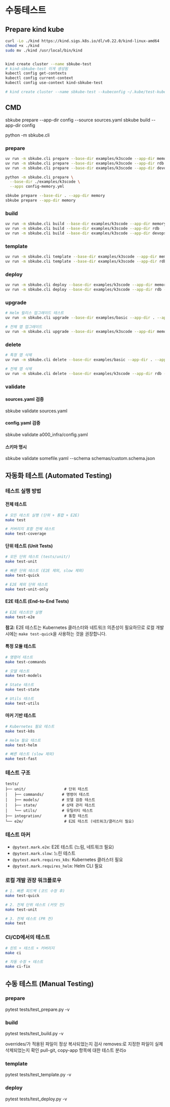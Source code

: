 # 수동테스트

## Prepare kind kube

```bash
curl -Lo ./kind https://kind.sigs.k8s.io/dl/v0.22.0/kind-linux-amd64
chmod +x ./kind
sudo mv ./kind /usr/local/bin/kind


kind create cluster --name sbkube-test
# kind-sbkube-test 이게 생성됨
kubectl config get-contexts
kubectl config current-context
kubectl config use-context kind-sbkube-test

# kind create cluster --name sbkube-test --kubeconfig ~/.kube/test-kubeconfig
```

## CMD

sbkube prepare --app-dir config --source sources.yaml
sbkube build --app-dir config

python -m sbkube.cli

### prepare

```bash
uv run -m sbkube.cli prepare --base-dir examples/k3scode --app-dir memory
uv run -m sbkube.cli prepare --base-dir examples/k3scode --app-dir rdb
uv run -m sbkube.cli prepare --base-dir examples/k3scode --app-dir devops

python -m sbkube.cli prepare \
  --base-dir ./examples/k3scode \
  --apps config-memory.yml

sbkube prepare --base-dir . --app-dir memory
sbkube prepare --app-dir memory
```

### build

```bash
uv run -m sbkube.cli build --base-dir examples/k3scode --app-dir memory
uv run -m sbkube.cli build --base-dir examples/k3scode --app-dir rdb
uv run -m sbkube.cli build --base-dir examples/k3scode --app-dir devops
```

### template

```bash
uv run -m sbkube.cli template --base-dir examples/k3scode --app-dir memory --output-dir rendered/
uv run -m sbkube.cli template --base-dir examples/k3scode --app-dir rdb --output-dir rendered/
```

### deploy

```bash
uv run -m sbkube.cli deploy --base-dir examples/k3scode --app-dir memory --namespace data-memory
uv run -m sbkube.cli deploy --base-dir examples/k3scode --app-dir rdb --namespace data-rdb
```

### upgrade

```bash
# Helm 릴리스 업그레이드 테스트
uv run -m sbkube.cli upgrade --base-dir examples/basic --app-dir . --app-name redis --namespace test

# 전체 앱 업그레이드
uv run -m sbkube.cli upgrade --base-dir examples/k3scode --app-dir memory --namespace data-memory
```

### delete

```bash
# 특정 앱 삭제
uv run -m sbkube.cli delete --base-dir examples/basic --app-dir . --app-name redis --namespace test

# 전체 앱 삭제
uv run -m sbkube.cli delete --base-dir examples/k3scode --app-dir rdb --namespace data-rdb --all
```

### validate

#### sources.yaml 검증

sbkube validate sources.yaml

#### config.yaml 검증

sbkube validate a000_infra/config.yaml

#### 스키마 명시

sbkube validate somefile.yaml --schema schemas/custom.schema.json

## 자동화 테스트 (Automated Testing)

### 테스트 실행 방법

#### 전체 테스트

```bash
# 모든 테스트 실행 (단위 + 통합 + E2E)
make test

# 커버리지 포함 전체 테스트
make test-coverage
```

#### 단위 테스트 (Unit Tests)

```bash
# 모든 단위 테스트 (tests/unit/)
make test-unit

# 빠른 단위 테스트 (E2E 제외, slow 제외)
make test-quick

# E2E 제외 단위 테스트
make test-unit-only
```

#### E2E 테스트 (End-to-End Tests)

```bash
# E2E 테스트만 실행
make test-e2e
```

**참고**: E2E 테스트는 Kubernetes 클러스터와 네트워크 의존성이 필요하므로 로컬 개발 시에는 `make test-quick`을 사용하는 것을 권장합니다.

#### 특정 모듈 테스트

```bash
# 명령어 테스트
make test-commands

# 모델 테스트
make test-models

# State 테스트
make test-state

# Utils 테스트
make test-utils
```

#### 마커 기반 테스트

```bash
# Kubernetes 필요 테스트
make test-k8s

# Helm 필요 테스트
make test-helm

# 빠른 테스트 (slow 제외)
make test-fast
```

### 테스트 구조

```
tests/
├── unit/                 # 단위 테스트
│   ├── commands/        # 명령어 테스트
│   ├── models/          # 모델 검증 테스트
│   ├── state/           # 상태 관리 테스트
│   └── utils/           # 유틸리티 테스트
├── integration/          # 통합 테스트
└── e2e/                  # E2E 테스트 (네트워크/클러스터 필요)
```

### 테스트 마커

- `@pytest.mark.e2e`: E2E 테스트 (느림, 네트워크 필요)
- `@pytest.mark.slow`: 느린 테스트
- `@pytest.mark.requires_k8s`: Kubernetes 클러스터 필요
- `@pytest.mark.requires_helm`: Helm CLI 필요

### 로컬 개발 권장 워크플로우

```bash
# 1. 빠른 피드백 (코드 수정 후)
make test-quick

# 2. 전체 단위 테스트 (커밋 전)
make test-unit

# 3. 전체 테스트 (PR 전)
make test
```

### CI/CD에서의 테스트

```bash
# 린트 + 테스트 + 커버리지
make ci

# 자동 수정 + 테스트
make ci-fix
```

## 수동 테스트 (Manual Testing)

### prepare

pytest tests/test_prepare.py -v

### build

pytest tests/test_build.py -v

overrides/가 적용된 파일이 정상 복사되었는지 검사 removes:로 지정한 파일이 실제 삭제되었는지 확인 pull-git, copy-app 항목에 대한 테스트 분리o

### template

pytest tests/test_template.py -v

### deploy

pytest tests/test_deploy.py -v

